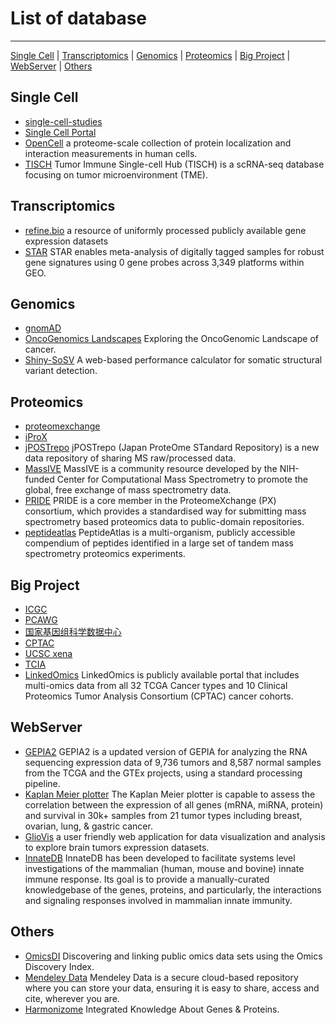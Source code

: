 # List of database
-------------------------------------

[Single Cell](#single-cell)  |  [Transcriptomics](#transcriptomics)  |  [Genomics](#genomics)  |  [Proteomics](#proteomics)  |  [Big Project](#big-project)  |  [WebServer](#webserver)  |  [Others](#others)  

## Single Cell
- [single-cell-studies](https://www.nxn.se/single-cell-studies)
- [Single Cell Portal](https://singlecell.broadinstitute.org/single_cell)
- [OpenCell](https://opencell.czbiohub.org/) a proteome-scale collection of protein localization and interaction measurements in human cells.
- [TISCH](http://tisch.comp-genomics.org/home/) Tumor Immune Single-cell Hub (TISCH) is a scRNA-seq database focusing on tumor microenvironment (TME).

## Transcriptomics
- [refine.bio](https://www.refine.bio)  a resource of uniformly processed publicly available gene expression datasets
- [STAR](http://stargeo.org/) STAR enables meta-analysis of digitally tagged samples for robust gene signatures using 0 gene probes across 3,349 platforms within GEO.

## Genomics
- [gnomAD](https://gnomad.broadinstitute.org/)
- [OncoGenomics Landscapes](https://oglandscapes.irbbarcelona.org/) Exploring the OncoGenomic Landscape of cancer.
- [Shiny-SoSV](https://hcpcg.shinyapps.io/shiny-sosv/) A web-based performance calculator for somatic structural variant detection.

## Proteomics
- [proteomexchange](http://proteomecentral.proteomexchange.org/cgi/GetDataset)
- [iProX](https://www.iprox.cn/)
- [jPOSTrepo](https://repository.jpostdb.org/) jPOSTrepo (Japan ProteOme STandard Repository) is a new data repository of sharing MS raw/processed data.
- [MassIVE](https://massive.ucsd.edu/ProteoSAFe/static/massive.jsp) MassIVE is a community resource developed by the NIH-funded Center for Computational Mass Spectrometry to promote the global, free exchange of mass spectrometry data.
- [PRIDE](https://www.ebi.ac.uk/pride/) PRIDE is a core member in the ProteomeXchange (PX) consortium, which provides a standardised way for submitting mass spectrometry based proteomics data to public-domain repositories.
- [peptideatlas](http://www.peptideatlas.org/) PeptideAtlas is a multi-organism, publicly accessible compendium of peptides identified in a large set of tandem mass spectrometry proteomics experiments.

## Big Project
- [ICGC](https://dcc.icgc.org/)
- [PCAWG](https://dcc.icgc.org/pcawg)
- [国家基因组科学数据中心](https://ngdc.cncb.ac.cn/)
- [CPTAC](https://proteomics.cancer.gov/data-portal)
- [UCSC xena](http://xena.ucsc.edu/)
- [TCIA](https://www.cancerimagingarchive.net/)
- [LinkedOmics](http://www.linkedomics.org/login.php) LinkedOmics is publicly available portal that includes multi-omics data from all 32 TCGA Cancer types and 10 Clinical Proteomics Tumor Analysis Consortium (CPTAC) cancer cohorts.

## WebServer
- [GEPIA2](http://gepia2.cancer-pku.cn/#index) GEPIA2 is a updated version of GEPIA for analyzing the RNA sequencing expression data of 9,736 tumors and 8,587 normal samples from the TCGA and the GTEx projects, using a standard processing pipeline.
- [Kaplan Meier plotter](https://kmplot.com/analysis/) The Kaplan Meier plotter is capable to assess the correlation between the expression of all genes (mRNA, miRNA, protein) and survival in 30k+ samples from 21 tumor types including breast, ovarian, lung, & gastric cancer.
- [GlioVis](http://gliovis.bioinfo.cnio.es/) a user friendly web application for data visualization and analysis to explore brain tumors expression datasets.
- [InnateDB](https://www.innatedb.com/index.jsp) InnateDB has been developed to facilitate systems level investigations of the mammalian (human, mouse and bovine) innate immune response. Its goal is to provide a manually-curated knowledgebase of the genes, proteins, and particularly, the interactions and signaling responses involved in mammalian innate immunity.


## Others
- [OmicsDI](https://www.omicsdi.org/) Discovering and linking public omics data sets using the Omics Discovery Index.
- [Mendeley Data](https://data.mendeley.com/) Mendeley Data is a secure cloud-based repository where you can store your data, ensuring it is easy to share, access and cite, wherever you are.
- [Harmonizome](https://maayanlab.cloud/Harmonizome/) Integrated Knowledge About Genes & Proteins.
